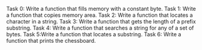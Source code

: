 Task 0: Write a function that fills memory with a constant byte.
Task 1: Write a function that copies memory area.
Task 2: Write a function that locates a character in a string.
Task 3: Write a function that gets the length of a prefix substring.
Task 4: Write a function that searches a string for any of a set of bytes.
Task 5:Write a function that locates a substring.
Task 6: Write a function that prints the chessboard.
